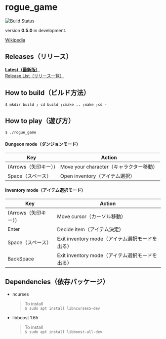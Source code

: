 # rogue_game
[![Build Status](https://travis-ci.org/tanacchi/rogue_game.png)](https://travis-ci.org/tanacchi/rogue_game)

version **0.5.0** in development.

[Wikipedia](https://ja.wikipedia.org/wiki/%E3%83%AD%E3%83%BC%E3%82%B0)


## Releases（リリース）
**[Latest（最新版）](https://github.com/tanacchi/rogue_game/releases/latest)**  
[Release List（リリース一覧）](https://github.com/tanacchi/rogue_game/releases)  


## How to build（ビルド方法）
`$ mkdir build ; cd build ;cmake .. ;make ;cd -`


## How to play（遊び方）
`$ ./rogue_game`

#### Dungeon mode（ダンジョンモード）
Key | Action
--- | ---
(Arrows（矢印キー）) | Move your character（キャラクター移動）
Space（スペース）| Open inventory（アイテム選択）

#### Inventory mode（アイテム選択モード）
Key | Action
--- | ---
(Arrows（矢印キー）) | Move cursor（カーソル移動）
Enter | Decide item（アイテム決定）
Space（スペース） | Exit inventory mode（アイテム選択モードを出る）
BackSpace | Exit inventory mode（アイテム選択モードを出る）


## Dependencies（依存パッケージ）
* ncurses
  > To install  
    `$ sudo apt install libncurses5-dev`
* libboost 1.65
  > To install  
    `$ sudo apt install libboost-all-dev`
